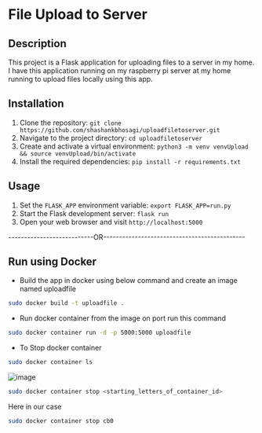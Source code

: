 # File Upload to Server

## Description

This project is a Flask application for uploading files to a server in my home. I have this application running on my raspberry pi server at my home running to upload files locally using this app.

## Installation

1. Clone the repository: `git clone https://github.com/shashankbhosagi/uploadfiletoserver.git`
2. Navigate to the project directory: `cd uploadfiletoserver`
3. Create and activate a virtual environment: `python3 -m venv venvUpload && source venvUpload/bin/activate`
4. Install the required dependencies: `pip install -r requirements.txt`

## Usage

1. Set the `FLASK_APP` environment variable: `export FLASK_APP=run.py`
2. Start the Flask development server: `flask run`
3. Open your web browser and visit `http://localhost:5000`

---------------------------OR---------------------------------------------

## Run using Docker

- Build the app in docker using below command and create an image named uploadfile

```bash
sudo docker build -t uploadfile .
```

- Run docker container from the image on port run this command

```bash
sudo docker container run -d -p 5000:5000 uploadfile
```


- To Stop docker container 

```bash
sudo docker container ls
```
![image](https://github.com/shashankbhosagi/uploadfiletoserver/assets/78866224/8a5379f4-22a4-4531-8ddd-51234962cd70)

```bash
sudo docker container stop <starting_letters_of_container_id>
```
Here in our case

```bash
sudo docker container stop cb0
```
